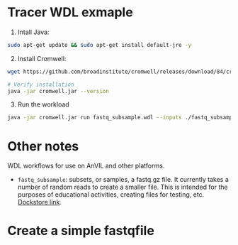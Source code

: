 # Tracer WDL exmaple
1. Intall Java: 
```bash
sudo apt-get update && sudo apt-get install default-jre -y  
```

2. Install Cromwell: 
```bash
wget https://github.com/broadinstitute/cromwell/releases/download/84/cromwell-84.jar -O cromwell.jar
```
```bash
# Verify installation
java -jar cromwell.jar --version
```

3. Run the workload
```bash
java -jar cromwell.jar run fastq_subsample.wdl --inputs ./fastq_subsample.inputs.json
```


# Other notes

WDL workflows for use on AnVIL and other platforms.

- `fastq_subsample`: subsets, or samples, a fastq.gz file. It currently takes a number of random reads to create a smaller file. This is intended for the purposes of educational activities, creating files for testing, etc. [Dockstore link](https://dockstore.org/workflows/github.com/fhdsl/AnVIL_WDLs/fastq_subsample).



# Create a simple fastqfile 
